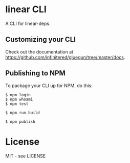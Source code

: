 # linear CLI

A CLI for linear-deps.

## Customizing your CLI

Check out the documentation at https://github.com/infinitered/gluegun/tree/master/docs.

## Publishing to NPM

To package your CLI up for NPM, do this:

```shell
$ npm login
$ npm whoami
$ npm test

$ npm run build

$ npm publish
```

# License

MIT - see LICENSE
